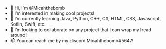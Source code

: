 - 👋 Hi, I’m @Micahthebomb
- 👀 I’m interested in making cool projects!
- 🌱 I’m currently learning Java, Python, C++, C#, HTML, CSS, Javascript, Kotlin, Swift, etc.
- 💞️ I’m looking to collaborate on any project that I can wrap my head around!
- 📫 You can reach me by my discord Micahthebomb#5647!
